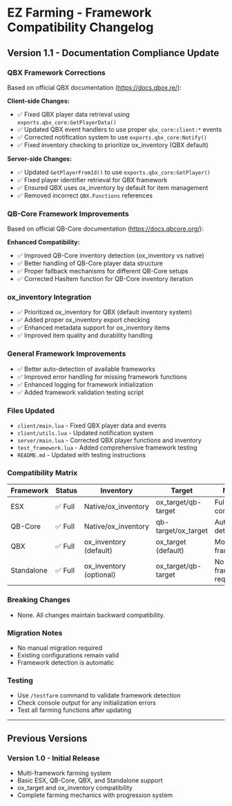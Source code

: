 # EZ Farming - Framework Compatibility Changelog

## Version 1.1 - Documentation Compliance Update

### QBX Framework Corrections
Based on official QBX documentation (https://docs.qbox.re/):

**Client-side Changes:**
- ✅ Fixed QBX player data retrieval using `exports.qbx_core:GetPlayerData()`
- ✅ Updated QBX event handlers to use proper `qbx_core:client:*` events
- ✅ Corrected notification system to use `exports.qbx_core:Notify()`
- ✅ Fixed inventory checking to prioritize ox_inventory (QBX default)

**Server-side Changes:**
- ✅ Updated `GetPlayerFromId()` to use `exports.qbx_core:GetPlayer()`
- ✅ Fixed player identifier retrieval for QBX framework
- ✅ Ensured QBX uses ox_inventory by default for item management
- ✅ Removed incorrect `QBX.Functions` references

### QB-Core Framework Improvements
Based on official QB-Core documentation (https://docs.qbcore.org/):

**Enhanced Compatibility:**
- ✅ Improved QB-Core inventory detection (ox_inventory vs native)
- ✅ Better handling of QB-Core player data structure
- ✅ Proper fallback mechanisms for different QB-Core setups
- ✅ Corrected HasItem function for QB-Core inventory iteration

### ox_inventory Integration
- ✅ Prioritized ox_inventory for QBX (default inventory system)
- ✅ Added proper ox_inventory export checking
- ✅ Enhanced metadata support for ox_inventory items
- ✅ Improved item quality and durability handling

### General Framework Improvements
- ✅ Better auto-detection of available frameworks
- ✅ Improved error handling for missing framework functions
- ✅ Enhanced logging for framework initialization
- ✅ Added framework validation testing script

### Files Updated
- `client/main.lua` - Fixed QBX player data and events
- `client/utils.lua` - Updated notification system
- `server/main.lua` - Corrected QBX player functions and inventory
- `test_framework.lua` - Added comprehensive framework testing
- `README.md` - Updated with testing instructions

### Compatibility Matrix
| Framework | Status | Inventory | Target | Notes |
|-----------|--------|-----------|--------|--------|
| ESX | ✅ Full | Native/ox_inventory | ox_target/qb-target | Fully compatible |
| QB-Core | ✅ Full | Native/ox_inventory | qb-target/ox_target | Automatic detection |
| QBX | ✅ Full | ox_inventory (default) | ox_target (default) | Modern framework |
| Standalone | ✅ Full | ox_inventory (optional) | ox_target/qb-target | No framework required |

### Breaking Changes
- None. All changes maintain backward compatibility.

### Migration Notes
- No manual migration required
- Existing configurations remain valid
- Framework detection is automatic

### Testing
- Use `/testfarm` command to validate framework detection
- Check console output for any initialization errors
- Test all farming functions after updating

---

## Previous Versions

### Version 1.0 - Initial Release
- Multi-framework farming system
- Basic ESX, QB-Core, QBX, and Standalone support
- ox_target and ox_inventory compatibility
- Complete farming mechanics with progression system
